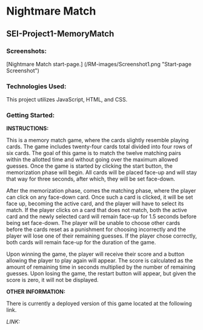 # Nightmare Match
## SEI-Project1-MemoryMatch

### Screenshots:
[Nightmare Match start-page.] (/RM-images/Screenshot1.png "Start-page Screenshot")

### Technologies Used:
This project utilizes JavaScript, HTML, and CSS.
### Getting Started:

  **INSTRUCTIONS:**

  This is a memory match game, where the cards slightly resemble playing cards. The game includes twenty-four cards total divided into four rows of six cards. The goal of this game is to match the twelve matching pairs within the allotted time and without going over the maximum allowed guesses. Once the game is started by clicking the start button, the memorization phase will begin. All cards will be placed face-up and will stay that way for three seconds, after which, they will be set face-down. 
  
  After the memorization phase, comes the matching phase, where the player can click on any face-down card. Once such a card is clicked, it will be set face up, becoming the active card, and the player will have to select its match. If the player clicks on a card that does not match, both the active card and the newly selected card will remain face-up for 1.5 seconds before being set face-down. The player will be unable to choose other cards before the cards reset as a punishment for choosing incorrectly and the player will lose one of their remaining guesses. If the player chose correctly, both cards will remain face-up for the duration of the game.

  Upon winning the game, the player will receive their score and a button allowing the player to play again will appear. The score is calculated as the amount of remaining time in seconds multiplied by the number of remaining guesses. Upon losing the game, the restart button will appear, but given the score is zero, it will not be displayed.  

  **OTHER INFORMATION:**

  There is currently a deployed version of this game located at the following link.

  *LINK:*

